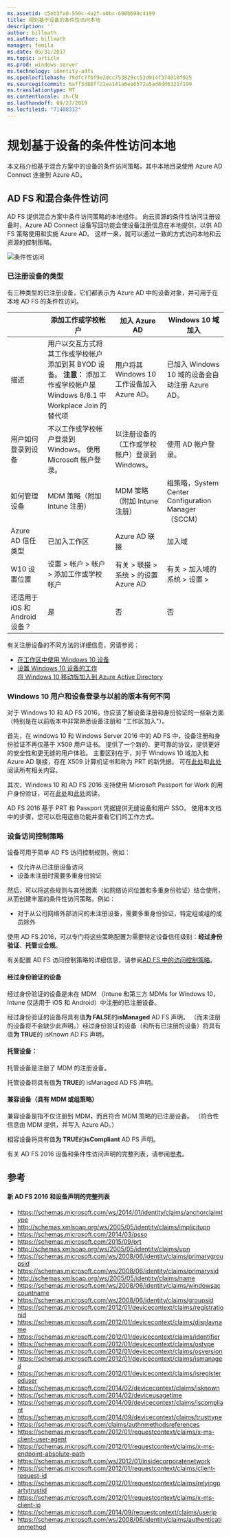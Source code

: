 ```yaml
---
ms.assetid: c5eb3fa0-550c-4a2f-a0bc-698b690c4199
title: 规划基于设备的条件性访问本地
description: ''
author: billmath
ms.author: billmath
manager: femila
ms.date: 05/31/2017
ms.topic: article
ms.prod: windows-server
ms.technology: identity-adfs
ms.openlocfilehash: 79dfc7fbf9e2dcc753829cc53d914f374010f925
ms.sourcegitcommit: 6aff3d88ff22ea141a6ea6572a5ad8dd6321f199
ms.translationtype: MT
ms.contentlocale: zh-CN
ms.lasthandoff: 09/27/2019
ms.locfileid: "71408332"
---
```

# <a name="plan-device-based-conditional-access-on-premises"></a>规划基于设备的条件性访问本地


本文档介绍基于混合方案中的设备的条件访问策略，其中本地目录使用 Azure AD Connect 连接到 Azure AD。     

## <a name="ad-fs-and-hybrid-conditional-access"></a>AD FS 和混合条件性访问  

AD FS 提供混合方案中条件访问策略的本地组件。  向云资源的条件性访问注册设备时，Azure AD Connect 设备写回功能会使设备注册信息在本地提供，以供 AD FS 策略使用和实施 Azure AD。  这样一来，就可以通过一致的方式访问本地和云资源的控制策略。  

![条件性访问](media/Plan-Device-based-Conditional-Access-on-Premises/ADFS_ITPRO4.png)  

### <a name="types-of-registered-devices"></a>已注册设备的类型  
有三种类型的已注册设备，它们都表示为 Azure AD 中的设备对象，并可用于在本地 AD FS 的条件性访问。  

| |添加工作或学校帐户  |加入 Azure AD  |Windows 10 域加入    
| --- | --- |--- | --- |
|描述    |  用户以交互方式将其工作或学校帐户添加到其 BYOD 设备。  **注意：** 添加工作或学校帐户是 Windows 8/8.1 中 Workplace Join 的替代项       | 用户将其 Windows 10 工作设备加入 Azure AD。|已加入 Windows 10 域的设备会自动注册 Azure AD。|           
|用户如何登录到设备     |  不以工作或学校帐户登录到 Windows。  使用 Microsoft 帐户登录。       |   以注册设备的（工作或学校帐户）登录到 Windows。      |     使用 AD 帐户登录。|      
|如何管理设备    |      MDM 策略（附加 Intune 注册）   | MDM 策略（附加 Intune 注册）        |   组策略，System Center Configuration Manager （SCCM） |
|Azure AD 信任类型|已加入工作区|Azure AD 联接|加入域  |     
|W10 设置位置    | 设置 > 帐户 > 帐户 > 添加工作或学校帐户        | 有关 > 联接 > 系统 > 的设置 Azure AD       |   有关 > 加入域的系统 > 设置 > |       
|还适用于 iOS 和 Android 设备？   |    是     |       否  |   否   |   

  

有关注册设备的不同方法的详细信息，另请参阅：  
* [在工作区中使用 Windows 10 设备](https://azure.microsoft.com/documentation/articles/active-directory-azureadjoin-windows10-devices/)  
* [设置 Windows 10 设备的工作](https://jairocadena.com/2016/01/18/setting-up-windows-10-devices-for-work-domain-join-azure-ad-join-and-add-work-or-school-account/)  
[将 Windows 10 移动版加入到 Azure Active Directory](https://technet.microsoft.com/itpro/windows/manage/join-windows-10-mobile-to-azure-active-directory)  

### <a name="how-windows-10-user-and-device-sign-on-is-different-from-previous-versions"></a>Windows 10 用户和设备登录与以前的版本有何不同  
对于 Windows 10 和 AD FS 2016，你应该了解设备注册和身份验证的一些新方面（特别是在以前版本中非常熟悉设备注册和 "工作区加入"）。  

首先，在 windows 10 和 Windows Server 2016 中的 AD FS 中，设备注册和身份验证不再仅基于 X509 用户证书。  提供了一个新的、更可靠的协议，提供更好的安全性和更无缝的用户体验。  主要区别在于，对于 Windows 10 域加入和 Azure AD 联接，存在 X509 计算机证书和称为 PRT 的新凭据。  可在[此处](https://jairocadena.com/2016/01/18/how-domain-join-is-different-in-windows-10-with-azure-ad/)和[此处](https://jairocadena.com/2016/02/01/azure-ad-join-what-happens-behind-the-scenes/)阅读所有相关内容。  

其次，Windows 10 和 AD FS 2016 支持使用 Microsoft Passport for Work 的用户身份验证，可在[此处](https://jairocadena.com/2016/03/09/azure-ad-and-microsoft-passport-for-work-in-windows-10/)和[此处](https://azure.microsoft.com/documentation/articles/active-directory-azureadjoin-passport-deployment/)阅读。  

AD FS 2016 基于 PRT 和 Passport 凭据提供无缝设备和用户 SSO。  使用本文档中的步骤，您可以启用这些功能并查看它们的工作方式。  

### <a name="device-access-control-policies"></a>设备访问控制策略  
设备可用于简单 AD FS 访问控制规则，例如：  

- 仅允许从已注册设备访问   
- 设备未注册时需要多重身份验证  

然后，可以将这些规则与其他因素（如网络访问位置和多重身份验证）结合使用，从而创建丰富的条件性访问策略，例如：  


- 对于从公司网络外部访问的未注册设备，需要多重身份验证，特定组或组的成员除外  

使用 AD FS 2016，可以专门将这些策略配置为需要特定设备信任级别：**经过身份验证**、**托管**或**合规**。  

有关配置 AD FS 访问控制策略的详细信息，请参阅[AD FS 中的访问控制策略](../../ad-fs/operations/Access-Control-Policies-in-AD-FS.md)。  

#### <a name="authenticated-devices"></a>经过身份验证的设备  
经过身份验证的设备是未在 MDM （Intune 和第三方 MDMs for Windows 10，Intune 仅适用于 iOS 和 Android）中注册的已注册设备。   

经过身份验证的设备将具有值**为 FALSE**的**isManaged** AD FS 声明。 （而未注册的设备将不会缺少此声明。）经过身份验证的设备（和所有已注册的设备）将具有值**为 TRUE**的 isKnown AD FS 声明。  

#### <a name="managed-devices"></a>托管设备：   

托管设备是注册了 MDM 的注册设备。  

托管设备将具有值**为 TRUE**的 isManaged AD FS 声明。  

#### <a name="devices-compliant-with-mdm-or-group-policies"></a>兼容设备（具有 MDM 或组策略）  
兼容设备是指不仅注册到 MDM，而且符合 MDM 策略的已注册设备。 （符合性信息由 MDM 提供，并写入 Azure AD。）  

相容设备将具有值**为 TRUE**的**isCompliant** AD FS 声明。    

有关 AD FS 2016 设备和条件性访问声明的完整列表，请参阅[参考](#reference)。  


## <a name="reference"></a>参考  
#### <a name="complete-list-of-new-ad-fs-2016-and-device-claims"></a>新 AD FS 2016 和设备声明的完整列表  

* https://schemas.microsoft.com/ws/2014/01/identity/claims/anchorclaimtype  
* http://schemas.xmlsoap.org/ws/2005/05/identity/claims/implicitupn  
* https://schemas.microsoft.com/2014/03/psso  
* https://schemas.microsoft.com/2015/09/prt  
* http://schemas.xmlsoap.org/ws/2005/05/identity/claims/upn  
* https://schemas.microsoft.com/ws/2008/06/identity/claims/primarygroupsid  
* https://schemas.microsoft.com/ws/2008/06/identity/claims/primarysid  
* http://schemas.xmlsoap.org/ws/2005/05/identity/claims/name  
* https://schemas.microsoft.com/ws/2008/06/identity/claims/windowsaccountname  
* https://schemas.microsoft.com/ws/2008/06/identity/claims/groupsid  
* https://schemas.microsoft.com/2012/01/devicecontext/claims/registrationid  
* https://schemas.microsoft.com/2012/01/devicecontext/claims/displayname  
* https://schemas.microsoft.com/2012/01/devicecontext/claims/identifier  
* https://schemas.microsoft.com/2012/01/devicecontext/claims/ostype  
* https://schemas.microsoft.com/2012/01/devicecontext/claims/osversion  
* https://schemas.microsoft.com/2012/01/devicecontext/claims/ismanaged  
* https://schemas.microsoft.com/2012/01/devicecontext/claims/isregistereduser  
* https://schemas.microsoft.com/2014/02/devicecontext/claims/isknown  
* https://schemas.microsoft.com/2014/02/deviceusagetime  
* https://schemas.microsoft.com/2014/09/devicecontext/claims/iscompliant  
* https://schemas.microsoft.com/2014/09/devicecontext/claims/trusttype  
* https://schemas.microsoft.com/claims/authnmethodsreferences  
* https://schemas.microsoft.com/2012/01/requestcontext/claims/x-ms-client-user-agent  
* https://schemas.microsoft.com/2012/01/requestcontext/claims/x-ms-endpoint-absolute-path  
* https://schemas.microsoft.com/ws/2012/01/insidecorporatenetwork  
* https://schemas.microsoft.com/2012/01/requestcontext/claims/client-request-id  
* https://schemas.microsoft.com/2012/01/requestcontext/claims/relyingpartytrustid  
* https://schemas.microsoft.com/2012/01/requestcontext/claims/x-ms-client-ip  
* https://schemas.microsoft.com/2014/09/requestcontext/claims/userip  
* https://schemas.microsoft.com/ws/2008/06/identity/claims/authenticationmethod  
